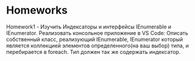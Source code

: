 # Homeworks
Homework1 - Изучить Индексаторы и интерфейсы IEnumerable и IEnumerator. Реализовать консольное приложение в VS Code: Описать собственный  класс, реализующий IEnumerable, IEnumerator который  является коллекцией элементов определенного(на ваш выбор) типа, и перебирается в foreach.
Тип должен так же  содержать индексатор.
